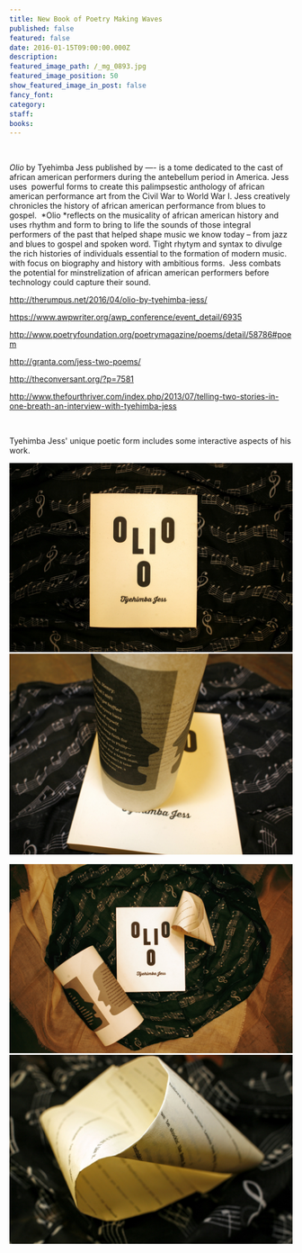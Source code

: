 ```yaml
---
title: New Book of Poetry Making Waves
published: false
featured: false
date: 2016-01-15T09:00:00.000Z
description:
featured_image_path: /_mg_0893.jpg
featured_image_position: 50
show_featured_image_in_post: false
fancy_font:
category:
staff:
books:
---
```



&nbsp;

*Olio* by Tyehimba Jess published by —- is a tome dedicated to the cast of african american performers during the antebellum period in America. Jess uses &nbsp;powerful forms to create this palimpsestic anthology of african american performance art from the Civil War to World War I. Jess creatively chronicles the history of african american performance from blues to gospel. &nbsp;*Olio&nbsp;*reflects on the musicality of african american history and uses rhythm and form to bring to life the sounds of those integral performers of the past that helped shape music we know today – from jazz and blues to gospel and spoken word. Tight rhytym and syntax to divulge the rich histories of individuals essential to the formation of modern music. with focus on biography and history with ambitious forms. &nbsp;Jess combats the potential for minstrelization of african american performers before technology could capture their sound. &nbsp;&nbsp;

http://therumpus.net/2016/04/olio-by-tyehimba-jess/

https://www.awpwriter.org/awp_conference/event_detail/6935

http://www.poetryfoundation.org/poetrymagazine/poems/detail/58786#poem

http://granta.com/jess-two-poems/

http://theconversant.org/?p=7581

http://www.thefourthriver.com/index.php/2013/07/telling-two-stories-in-one-breath-an-interview-with-tyehimba-jess

&nbsp;

Tyehimba Jess' unique poetic form includes some interactive aspects of his work.&nbsp;

![](/uploads/versions/_mg_0806---x----4368-2912x---.jpg)![](/uploads/versions/_mg_0809---x----3768-2672x---.jpg)

![](/uploads/versions/_mg_0873---x----4368-2912x---.jpg)![](/uploads/versions/_mg_0896---x----3027-2018x---.jpg)